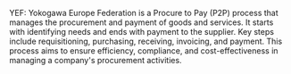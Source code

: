 YEF: Yokogawa Europe Federation is a 
 Procure to Pay (P2P) process that manages the procurement and payment of goods and services. 
 It starts with identifying needs and ends with payment to the supplier. Key steps include requisitioning, purchasing, receiving, invoicing, and payment. 
 This process aims to ensure efficiency, compliance, and cost-effectiveness in managing a company's procurement activities.
